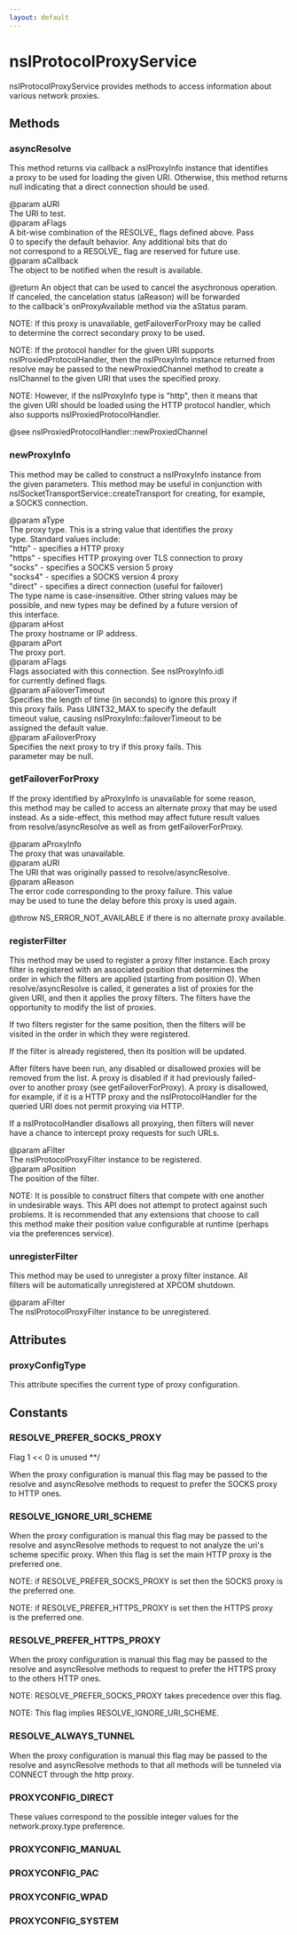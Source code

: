 ```yaml
---
layout: default
---
```


# nsIProtocolProxyService #
  
nsIProtocolProxyService provides methods to access information about  
various network proxies.  
  

## Methods ##

### asyncResolve ###
  
This method returns via callback a nsIProxyInfo instance that identifies  
a proxy to be used for loading the given URI.  Otherwise, this method returns  
null indicating that a direct connection should be used.  
  
@param aURI  
       The URI to test.  
@param aFlags  
       A bit-wise combination of the RESOLVE_ flags defined above.  Pass  
       0 to specify the default behavior.  Any additional bits that do  
       not correspond to a RESOLVE_ flag are reserved for future use.  
@param aCallback  
       The object to be notified when the result is available.  
  
@return An object that can be used to cancel the asychronous operation.  
        If canceled, the cancelation status (aReason) will be forwarded  
        to the callback's onProxyAvailable method via the aStatus param.  
  
NOTE: If this proxy is unavailable, getFailoverForProxy may be called  
to determine the correct secondary proxy to be used.  
  
NOTE: If the protocol handler for the given URI supports  
nsIProxiedProtocolHandler, then the nsIProxyInfo instance returned from  
resolve may be passed to the newProxiedChannel method to create a  
nsIChannel to the given URI that uses the specified proxy.  
  
NOTE: However, if the nsIProxyInfo type is "http", then it means that  
the given URI should be loaded using the HTTP protocol handler, which  
also supports nsIProxiedProtocolHandler.  
  
@see nsIProxiedProtocolHandler::newProxiedChannel   
  

### newProxyInfo ###
  
This method may be called to construct a nsIProxyInfo instance from  
the given parameters.  This method may be useful in conjunction with  
nsISocketTransportService::createTransport for creating, for example,  
a SOCKS connection.  
  
@param aType  
       The proxy type.  This is a string value that identifies the proxy  
       type.  Standard values include:  
         "http"    - specifies a HTTP proxy  
         "https"   - specifies HTTP proxying over TLS connection to proxy  
         "socks"   - specifies a SOCKS version 5 proxy  
         "socks4"  - specifies a SOCKS version 4 proxy  
         "direct"  - specifies a direct connection (useful for failover)  
       The type name is case-insensitive.  Other string values may be  
       possible, and new types may be defined by a future version of  
       this interface.  
@param aHost  
       The proxy hostname or IP address.  
@param aPort  
       The proxy port.  
@param aFlags  
       Flags associated with this connection.  See nsIProxyInfo.idl  
       for currently defined flags.  
@param aFailoverTimeout  
       Specifies the length of time (in seconds) to ignore this proxy if  
       this proxy fails.  Pass UINT32_MAX to specify the default  
       timeout value, causing nsIProxyInfo::failoverTimeout to be  
       assigned the default value.  
@param aFailoverProxy  
       Specifies the next proxy to try if this proxy fails.  This  
       parameter may be null.  
  

### getFailoverForProxy ###
  
If the proxy identified by aProxyInfo is unavailable for some reason,  
this method may be called to access an alternate proxy that may be used  
instead.  As a side-effect, this method may affect future result values  
from resolve/asyncResolve as well as from getFailoverForProxy.  
  
@param aProxyInfo  
       The proxy that was unavailable.  
@param aURI  
       The URI that was originally passed to resolve/asyncResolve.  
@param aReason  
       The error code corresponding to the proxy failure.  This value  
       may be used to tune the delay before this proxy is used again.  
  
@throw NS_ERROR_NOT_AVAILABLE if there is no alternate proxy available.  
  

### registerFilter ###
  
This method may be used to register a proxy filter instance.  Each proxy  
filter is registered with an associated position that determines the  
order in which the filters are applied (starting from position 0).  When  
resolve/asyncResolve is called, it generates a list of proxies for the  
given URI, and then it applies the proxy filters.  The filters have the  
opportunity to modify the list of proxies.  
  
If two filters register for the same position, then the filters will be  
visited in the order in which they were registered.  
  
If the filter is already registered, then its position will be updated.  
  
After filters have been run, any disabled or disallowed proxies will be  
removed from the list.  A proxy is disabled if it had previously failed-  
over to another proxy (see getFailoverForProxy).  A proxy is disallowed,  
for example, if it is a HTTP proxy and the nsIProtocolHandler for the  
queried URI does not permit proxying via HTTP.  
  
If a nsIProtocolHandler disallows all proxying, then filters will never  
have a chance to intercept proxy requests for such URLs.  
  
@param aFilter  
       The nsIProtocolProxyFilter instance to be registered.  
@param aPosition  
       The position of the filter.  
  
NOTE: It is possible to construct filters that compete with one another  
in undesirable ways.  This API does not attempt to protect against such  
problems.  It is recommended that any extensions that choose to call  
this method make their position value configurable at runtime (perhaps  
via the preferences service).  
  

### unregisterFilter ###
  
This method may be used to unregister a proxy filter instance.  All  
filters will be automatically unregistered at XPCOM shutdown.  
  
@param aFilter  
       The nsIProtocolProxyFilter instance to be unregistered.  
  

## Attributes ##

### proxyConfigType ###
  
This attribute specifies the current type of proxy configuration.  
  

## Constants ##

### RESOLVE_PREFER_SOCKS_PROXY ###
 Flag 1 << 0 is unused **/  
  
When the proxy configuration is manual this flag may be passed to the  
resolve and asyncResolve methods to request to prefer the SOCKS proxy  
to HTTP ones.  
  

### RESOLVE_IGNORE_URI_SCHEME ###
  
When the proxy configuration is manual this flag may be passed to the  
resolve and asyncResolve methods to request to not analyze the uri's  
scheme specific proxy. When this flag is set the main HTTP proxy is the  
preferred one.  
  
NOTE: if RESOLVE_PREFER_SOCKS_PROXY is set then the SOCKS proxy is  
      the preferred one.  
  
NOTE: if RESOLVE_PREFER_HTTPS_PROXY is set then the HTTPS proxy  
      is the preferred one.  
  

### RESOLVE_PREFER_HTTPS_PROXY ###
  
When the proxy configuration is manual this flag may be passed to the  
resolve and asyncResolve methods to request to prefer the HTTPS proxy  
to the others HTTP ones.  
  
NOTE: RESOLVE_PREFER_SOCKS_PROXY takes precedence over this flag.  
  
NOTE: This flag implies RESOLVE_IGNORE_URI_SCHEME.  
  

### RESOLVE_ALWAYS_TUNNEL ###
  
When the proxy configuration is manual this flag may be passed to the  
resolve and asyncResolve methods to that all methods will be tunneled via  
CONNECT through the http proxy.  
  

### PROXYCONFIG_DIRECT ###
  
These values correspond to the possible integer values for the  
network.proxy.type preference.  
  

### PROXYCONFIG_MANUAL ###

### PROXYCONFIG_PAC ###

### PROXYCONFIG_WPAD ###

### PROXYCONFIG_SYSTEM ###

